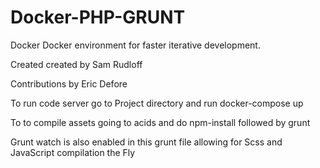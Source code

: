 # Docker-PHP-GRUNT
Docker Docker environment for faster iterative development.

Created created by Sam Rudloff

Contributions by Eric Defore
 
 
 


To run code server go to Project directory and run docker-compose up

To to compile assets going to acids and do npm-install followed by grunt

Grunt watch is also enabled in this grunt file allowing for Scss and JavaScript compilation the Fly
